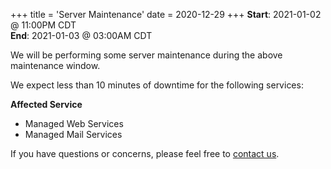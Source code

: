 +++
title = 'Server Maintenance'
date = 2020-12-29
+++
**Start**: 2021-01-02 @ 11:00PM CDT<br>
**End**: 2021-01-03 @ 03:00AM CDT

We will be performing some server maintenance during the above maintenance window.

We expect less than 10 minutes of downtime for the following services:

**Affected Service**

* Managed Web Services
* Managed Mail Services

If you have questions or concerns, please feel free to [contact us](https://madscitech.com/about/contact/).